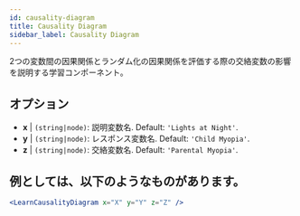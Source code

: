 ```yaml
---
id: causality-diagram
title: Causality Diagram
sidebar_label: Causality Diagram
---
```


2つの変数間の因果関係とランダム化の因果関係を評価する際の交絡変数の影響を説明する学習コンポーネント。

## オプション

* __x__ | `(string|node)`: 説明変数名. Default: `'Lights at Night'`.
* __y__ | `(string|node)`: レスポンス変数名. Default: `'Child Myopia'`.
* __z__ | `(string|node)`: 交絡変数名. Default: `'Parental Myopia'`.


## 例としては、以下のようなものがあります。

```jsx live
<LearnCausalityDiagram x="X" y="Y" z="Z" />
```

